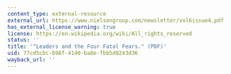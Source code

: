 ```yaml
---
content_type: external-resource
external_url: https://www.nielsongroup.com/newsletter/vol6issue4.pdf
has_external_license_warning: true
license: https://en.wikipedia.org/wiki/All_rights_reserved
status: ''
title: '"Leaders and the Four Fatal Fears." (PDF)'
uid: 77cd5cbc-b98f-4140-ba8e-fbb5d0243d36
wayback_url: ''
---
```

